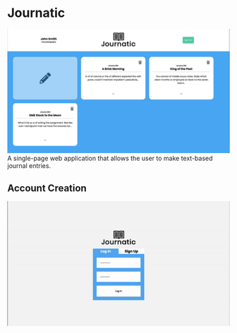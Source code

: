 # Journatic
![Alt_Text](resources/demo-screenshot.png "Journatic Demo Screenshot")
A single-page web application that allows the user to make text-based journal entries.

## Account Creation
![Alt Text](resources/demo-gif-1.gif)
